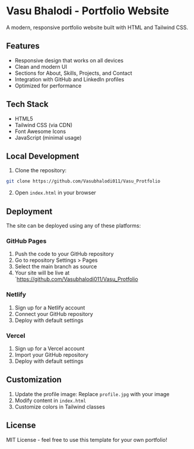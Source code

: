 # Vasu Bhalodi - Portfolio Website

A modern, responsive portfolio website built with HTML and Tailwind CSS.

## Features

- Responsive design that works on all devices
- Clean and modern UI
- Sections for About, Skills, Projects, and Contact
- Integration with GitHub and LinkedIn profiles
- Optimized for performance

## Tech Stack

- HTML5
- Tailwind CSS (via CDN)
- Font Awesome Icons
- JavaScript (minimal usage)

## Local Development

1. Clone the repository:
```bash
git clone https://github.com/Vasubhalodi011/Vasu_Protfolio
```

2. Open `index.html` in your browser

## Deployment

The site can be deployed using any of these platforms:

### GitHub Pages
1. Push the code to your GitHub repository
2. Go to repository Settings > Pages
3. Select the main branch as source
4. Your site will be live at `https://github.com/Vasubhalodi011/Vasu_Protfolio

### Netlify
1. Sign up for a Netlify account
2. Connect your GitHub repository
3. Deploy with default settings

### Vercel
1. Sign up for a Vercel account
2. Import your GitHub repository
3. Deploy with default settings

## Customization

1. Update the profile image: Replace `profile.jpg` with your image
2. Modify content in `index.html`
3. Customize colors in Tailwind classes

## License

MIT License - feel free to use this template for your own portfolio!
